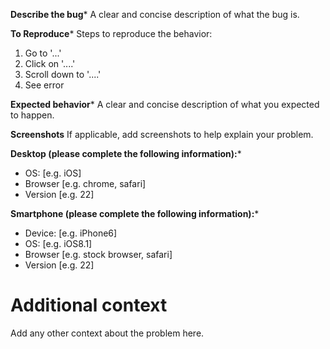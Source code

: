 **Describe the bug***
A clear and concise description of what the bug is.

**To Reproduce***
Steps to reproduce the behavior:
1. Go to '...'
2. Click on '....'
3. Scroll down to '....'
4. See error

**Expected behavior***
A clear and concise description of what you expected to happen.

**Screenshots**
If applicable, add screenshots to help explain your problem.

**Desktop (please complete the following information):***
 - OS: [e.g. iOS]
 - Browser [e.g. chrome, safari]
 - Version [e.g. 22]

**Smartphone (please complete the following information):***
 - Device: [e.g. iPhone6]
 - OS: [e.g. iOS8.1]
 - Browser [e.g. stock browser, safari]
 - Version [e.g. 22]

# **Additional context**
Add any other context about the problem here.
